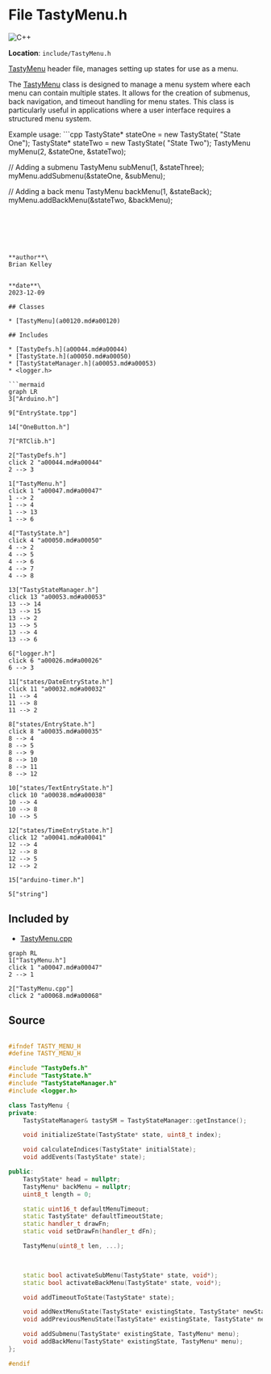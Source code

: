 <a id="a00047"></a>
# File TastyMenu.h

![][C++]

**Location**: `include/TastyMenu.h`

[TastyMenu](a00120.md#a00120) header file, manages setting up states for use as a menu.

The [TastyMenu](a00120.md#a00120) class is designed to manage a menu system where each menu can contain multiple states. It allows for the creation of submenus, back navigation, and timeout handling for menu states. This class is particularly useful in applications where a user interface requires a structured menu system.





Example usage: ```cpp
TastyState* stateOne = new TastyState( "State One");
TastyState* stateTwo = new TastyState( "State Two");
TastyMenu myMenu(2, &stateOne, &stateTwo);

// Adding a submenu
TastyMenu subMenu(1, &stateThree);
myMenu.addSubmenu(&stateOne, &subMenu);

// Adding a back menu
TastyMenu backMenu(1, &stateBack);
myMenu.addBackMenu(&stateTwo, &backMenu);
```






**author**\
Brian Kelley


**date**\
2023-12-09

## Classes

* [TastyMenu](a00120.md#a00120)

## Includes

* [TastyDefs.h](a00044.md#a00044)
* [TastyState.h](a00050.md#a00050)
* [TastyStateManager.h](a00053.md#a00053)
* <logger.h>

```mermaid
graph LR
3["Arduino.h"]

9["EntryState.tpp"]

14["OneButton.h"]

7["RTClib.h"]

2["TastyDefs.h"]
click 2 "a00044.md#a00044"
2 --> 3

1["TastyMenu.h"]
click 1 "a00047.md#a00047"
1 --> 2
1 --> 4
1 --> 13
1 --> 6

4["TastyState.h"]
click 4 "a00050.md#a00050"
4 --> 2
4 --> 5
4 --> 6
4 --> 7
4 --> 8

13["TastyStateManager.h"]
click 13 "a00053.md#a00053"
13 --> 14
13 --> 15
13 --> 2
13 --> 5
13 --> 4
13 --> 6

6["logger.h"]
click 6 "a00026.md#a00026"
6 --> 3

11["states/DateEntryState.h"]
click 11 "a00032.md#a00032"
11 --> 4
11 --> 8
11 --> 2

8["states/EntryState.h"]
click 8 "a00035.md#a00035"
8 --> 4
8 --> 5
8 --> 9
8 --> 10
8 --> 11
8 --> 12

10["states/TextEntryState.h"]
click 10 "a00038.md#a00038"
10 --> 4
10 --> 8
10 --> 5

12["states/TimeEntryState.h"]
click 12 "a00041.md#a00041"
12 --> 4
12 --> 8
12 --> 5
12 --> 2

15["arduino-timer.h"]

5["string"]

```

## Included by

* [TastyMenu.cpp](a00068.md#a00068)

```mermaid
graph RL
1["TastyMenu.h"]
click 1 "a00047.md#a00047"
2 --> 1

2["TastyMenu.cpp"]
click 2 "a00068.md#a00068"

```

## Source

```cpp

#ifndef TASTY_MENU_H
#define TASTY_MENU_H

#include "TastyDefs.h"
#include "TastyState.h"
#include "TastyStateManager.h"
#include <logger.h>

class TastyMenu {
private:
    TastyStateManager& tastySM = TastyStateManager::getInstance();

    void initializeState(TastyState* state, uint8_t index);

    void calculateIndices(TastyState* initialState);
    void addEvents(TastyState* state);

public:
    TastyState* head = nullptr; 
    TastyMenu* backMenu = nullptr; 
    uint8_t length = 0; 

    static uint16_t defaultMenuTimeout; 
    static TastyState* defaultTimeoutState; 
    static handler_t drawFn; 
    static void setDrawFn(handler_t dFn); 

    TastyMenu(uint8_t len, ...);

    

    static bool activateSubMenu(TastyState* state, void*); 
    static bool activateBackMenu(TastyState* state, void*); 

    void addTimeoutToState(TastyState* state); 

    void addNextMenuState(TastyState* existingState, TastyState* newState); 
    void addPreviousMenuState(TastyState* existingState, TastyState* newState); 

    void addSubmenu(TastyState* existingState, TastyMenu* menu); 
    void addBackMenu(TastyState* existingState, TastyMenu* menu); 
};

#endif
```

[public]: https://img.shields.io/badge/-public-brightgreen (public)
[C++]: https://img.shields.io/badge/language-C%2B%2B-blue (C++)
[static]: https://img.shields.io/badge/-static-lightgrey (static)
[private]: https://img.shields.io/badge/-private-red (private)
[Markdown]: https://img.shields.io/badge/language-Markdown-blue (Markdown)